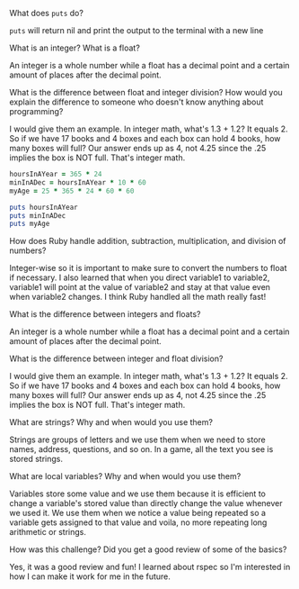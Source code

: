 


What does `puts` do?

  `puts` will return nil and print the output to the terminal with a new line

What is an integer? What is a float?

  An integer is a whole number while a float has a decimal point and a certain amount of places after the decimal point.

What is the difference between float and integer division? How would you explain the difference to someone who doesn't know anything about programming?

  I would give them an example.  In integer math, what's 1.3 + 1.2? It equals 2.  So if we have 17 books and 4 boxes and each box can hold 4 books, how many boxes will full? Our answer ends up as 4, not 4.25 since the .25 implies the box is NOT full.  That's integer math.

```ruby
hoursInAYear = 365 * 24
minInADec = hoursInAYear * 10 * 60
myAge = 25 * 365 * 24 * 60 * 60

puts hoursInAYear
puts minInADec
puts myAge
```


How does Ruby handle addition, subtraction, multiplication, and division of numbers?

  Integer-wise so it is important to make sure to convert the numbers to float if necessary.  I also learned that when you direct variable1 to  variable2, variable1 will point at the value of variable2 and stay at that value even when variable2 changes.  I think Ruby handled all the math really fast!

What is the difference between integers and floats?

  An integer is a whole number while a float has a decimal point and a certain amount of places after the decimal point.

What is the difference between integer and float division?

  I would give them an example.  In integer math, what's 1.3 + 1.2? It equals 2.  So if we have 17 books and 4 boxes and each box can hold 4 books, how many boxes will full? Our answer ends up as 4, not 4.25 since the .25 implies the box is NOT full.  That's integer math.

What are strings? Why and when would you use them?

  Strings are groups of letters and we use them when we need to store names, address, questions, and so on.  In a game, all the text you see is stored strings.

What are local variables? Why and when would you use them?

  Variables store some value and we use them because it is efficient to change a variable's stored value than directly change the value whenever we used it.  We use them when we notice a value being repeated so a variable gets assigned to that value and voila, no more repeating long arithmetic or strings.

How was this challenge? Did you get a good review of some of the basics?

  Yes, it was a good review and fun!  I learned about rspec so I'm interested in how I can make it work for me in the future.